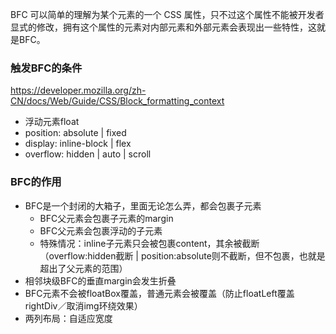 BFC 可以简单的理解为某个元素的一个 CSS 属性，只不过这个属性不能被开发者显式的修改，拥有这个属性的元素对内部元素和外部元素会表现出一些特性，这就是BFC。


### 触发BFC的条件
https://developer.mozilla.org/zh-CN/docs/Web/Guide/CSS/Block_formatting_context
* 浮动元素float
* position: absolute | fixed
* display: inline-block | flex
* overflow: hidden | auto | scroll


### BFC的作用
* BFC是一个封闭的大箱子，里面无论怎么弄，都会包裹子元素
  * BFC父元素会包裹子元素的margin
  * BFC父元素会包裹浮动的子元素
  * 特殊情况：inline子元素只会被包裹content，其余被截断（overflow:hidden截断 | position:absolute则不截断，但不包裹，也就是超出了父元素的范围）
* 相邻块级BFC的垂直margin会发生折叠
* BFC元素不会被floatBox覆盖，普通元素会被覆盖（防止floatLeft覆盖rightDiv／取消img环绕效果）
* 两列布局：自适应宽度

